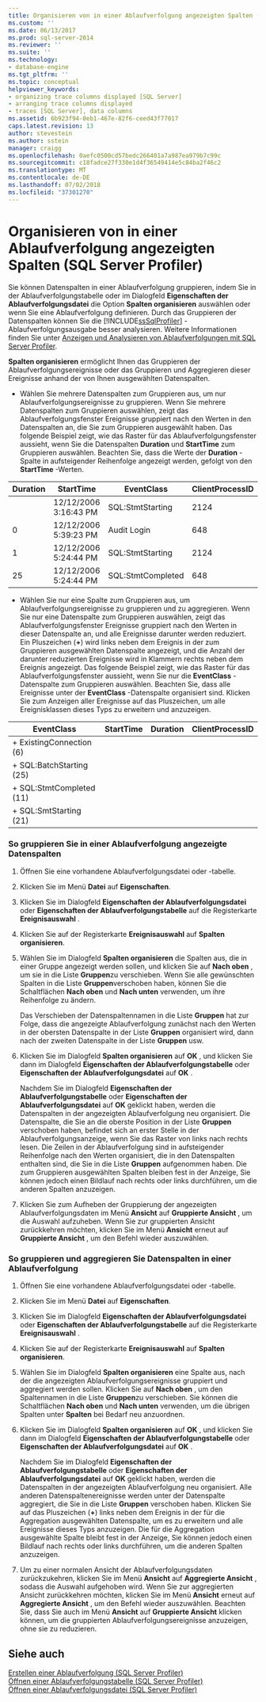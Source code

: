 ```yaml
---
title: Organisieren von in einer Ablaufverfolgung angezeigten Spalten (SQL Server Profiler) | Microsoft-Dokumentation
ms.custom: ''
ms.date: 06/13/2017
ms.prod: sql-server-2014
ms.reviewer: ''
ms.suite: ''
ms.technology:
- database-engine
ms.tgt_pltfrm: ''
ms.topic: conceptual
helpviewer_keywords:
- organizing trace columns displayed [SQL Server]
- arranging trace columns displayed
- traces [SQL Server], data columns
ms.assetid: 6b923f94-0eb1-467e-82f6-ceed43f77017
caps.latest.revision: 13
author: stevestein
ms.author: sstein
manager: craigg
ms.openlocfilehash: 0aefc0500cd57bedc266401a7a987ea979b7c99c
ms.sourcegitcommit: c18fadce27f330e1d4f36549414e5c84ba2f46c2
ms.translationtype: MT
ms.contentlocale: de-DE
ms.lasthandoff: 07/02/2018
ms.locfileid: "37301270"
---
```

# <a name="organize-columns-displayed-in-a-trace-sql-server-profiler"></a>Organisieren von in einer Ablaufverfolgung angezeigten Spalten (SQL Server Profiler)
  Sie können Datenspalten in einer Ablaufverfolgung gruppieren, indem Sie in der Ablaufverfolgungstabelle oder im Dialogfeld **Eigenschaften der Ablaufverfolgungsdatei** die Option **Spalten organisieren** auswählen oder wenn Sie eine Ablaufverfolgung definieren. Durch das Gruppieren der Datenspalten können Sie die [!INCLUDE[ssSqlProfiler](../../includes/sssqlprofiler-md.md)] -Ablaufverfolgungsausgabe besser analysieren. Weitere Informationen finden Sie unter [Anzeigen und Analysieren von Ablaufverfolgungen mit SQL Server Profiler](view-and-analyze-traces-with-sql-server-profiler.md).  
  
 **Spalten organisieren** ermöglicht Ihnen das Gruppieren der Ablaufverfolgungsereignisse oder das Gruppieren und Aggregieren dieser Ereignisse anhand der von Ihnen ausgewählten Datenspalten.  
  
-   Wählen Sie mehrere Datenspalten zum Gruppieren aus, um nur Ablaufverfolgungsereignisse zu gruppieren. Wenn Sie mehrere Datenspalten zum Gruppieren auswählen, zeigt das Ablaufverfolgungsfenster Ereignisse gruppiert nach den Werten in den Datenspalten an, die Sie zum Gruppieren ausgewählt haben. Das folgende Beispiel zeigt, wie das Raster für das Ablaufverfolgungsfenster aussieht, wenn Sie die Datenspalten **Duration** und **StartTime** zum Gruppieren auswählen. Beachten Sie, dass die Werte der **Duration** -Spalte in aufsteigender Reihenfolge angezeigt werden, gefolgt von den **StartTime** -Werten.  
  
|Duration|StartTime|EventClass|ClientProcessID|  
|--------------|---------------|----------------|---------------------|  
||12/12/2006 3:16:43 PM|SQL:StmtStarting|2124|  
|0|12/12/2006 5:39:23 PM|Audit Login|648|  
|1|12/12/2006 5:24:44 PM|SQL:StmtStarting|2124|  
|25|12/12/2006 5:24:44 PM|SQL:StmtCompleted|648|  
  
-   Wählen Sie nur eine Spalte zum Gruppieren aus, um Ablaufverfolgungsereignisse zu gruppieren und zu aggregieren. Wenn Sie nur eine Datenspalte zum Gruppieren auswählen, zeigt das Ablaufverfolgungsfenster Ereignisse gruppiert nach den Werten in dieser Datenspalte an, und alle Ereignisse darunter werden reduziert. Ein Pluszeichen (**+**) wird links neben dem Ereignis in der zum Gruppieren ausgewählten Datenspalte angezeigt, und die Anzahl der darunter reduzierten Ereignisse wird in Klammern rechts neben dem Ereignis angezeigt. Das folgende Beispiel zeigt, wie das Raster für das Ablaufverfolgungsfenster aussieht, wenn Sie nur die **EventClass** -Datenspalte zum Gruppieren auswählen. Beachten Sie, dass alle Ereignisse unter der **EventClass** -Datenspalte organisiert sind. Klicken Sie zum Anzeigen aller Ereignisse auf das Pluszeichen, um alle Ereignisklassen dieses Typs zu erweitern und anzuzeigen.  
  
|EventClass|StartTime|Duration|ClientProcessID|  
|----------------|---------------|--------------|---------------------|  
|+ ExistingConnection (6)||||  
|+ SQL:BatchStarting (25)||||  
|+ SQL:StmtCompleted (11)||||  
|+ SQL:SmtStarting (21)||||  
  
### <a name="to-group-data-columns-displayed-in-a-trace"></a>So gruppieren Sie in einer Ablaufverfolgung angezeigte Datenspalten  
  
1.  Öffnen Sie eine vorhandene Ablaufverfolgungsdatei oder -tabelle.  
  
2.  Klicken Sie im Menü **Datei** auf **Eigenschaften**.  
  
3.  Klicken Sie im Dialogfeld **Eigenschaften der Ablaufverfolgungsdatei** oder **Eigenschaften der Ablaufverfolgungstabelle** auf die Registerkarte **Ereignisauswahl** .  
  
4.  Klicken Sie auf der Registerkarte **Ereignisauswahl** auf **Spalten organisieren**.  
  
5.  Wählen Sie im Dialogfeld **Spalten organisieren** die Spalten aus, die in einer Gruppe angezeigt werden sollen, und klicken Sie auf **Nach oben** , um sie in die Liste **Gruppen**zu verschieben. Wenn Sie alle gewünschten Spalten in die Liste **Gruppen**verschoben haben, können Sie die Schaltflächen **Nach oben** und **Nach unten** verwenden, um ihre Reihenfolge zu ändern.  
  
     Das Verschieben der Datenspaltennamen in die Liste **Gruppen** hat zur Folge, dass die angezeigte Ablaufverfolgung zunächst nach den Werten in der obersten Datenspalte in der Liste **Gruppen** organisiert wird, dann nach der zweiten Datenspalte in der Liste **Gruppen** usw.  
  
6.  Klicken Sie im Dialogfeld **Spalten organisieren** auf **OK** , und klicken Sie dann im Dialogfeld **Eigenschaften der Ablaufverfolgungstabelle** oder **Eigenschaften der Ablaufverfolgungsdatei** auf **OK** .  
  
     Nachdem Sie im Dialogfeld **Eigenschaften der Ablaufverfolgungstabelle** oder **Eigenschaften der Ablaufverfolgungsdatei** auf **OK** geklickt haben, werden die Datenspalten in der angezeigten Ablaufverfolgung neu organisiert. Die Datenspalte, die Sie an die oberste Position in der Liste **Gruppen** verschoben haben, befindet sich an erster Stelle in der Ablaufverfolgungsanzeige, wenn Sie das Raster von links nach rechts lesen. Die Zeilen in der Ablaufverfolgung sind in aufsteigender Reihenfolge nach den Werten organisiert, die in den Datenspalten enthalten sind, die Sie in die Liste **Gruppen** aufgenommen haben. Die zum Gruppieren ausgewählten Spalten bleiben fest in der Anzeige, Sie können jedoch einen Bildlauf nach rechts oder links durchführen, um die anderen Spalten anzuzeigen.  
  
7.  Klicken Sie zum Aufheben der Gruppierung der angezeigten Ablaufverfolgungsdaten im Menü **Ansicht** auf **Gruppierte Ansicht** , um die Auswahl aufzuheben. Wenn Sie zur gruppierten Ansicht zurückkehren möchten, klicken Sie im Menü **Ansicht** erneut auf **Gruppierte Ansicht** , um den Befehl wieder auszuwählen.  
  
### <a name="to-group-and-aggregate-data-columns-in-a-trace"></a>So gruppieren und aggregieren Sie Datenspalten in einer Ablaufverfolgung  
  
1.  Öffnen Sie eine vorhandene Ablaufverfolgungsdatei oder -tabelle.  
  
2.  Klicken Sie im Menü **Datei** auf **Eigenschaften**.  
  
3.  Klicken Sie im Dialogfeld **Eigenschaften der Ablaufverfolgungsdatei** oder **Eigenschaften der Ablaufverfolgungstabelle** auf die Registerkarte **Ereignisauswahl** .  
  
4.  Klicken Sie auf der Registerkarte **Ereignisauswahl** auf **Spalten organisieren**.  
  
5.  Wählen Sie im Dialogfeld **Spalten organisieren** eine Spalte aus, nach der die angezeigten Ablaufverfolgungsereignisse gruppiert und aggregiert werden sollen. Klicken Sie auf **Nach oben** , um den Spaltennamen in die Liste **Gruppen**zu verschieben. Sie können die Schaltflächen **Nach oben** und **Nach unten** verwenden, um die übrigen Spalten unter **Spalten** bei Bedarf neu anzuordnen.  
  
6.  Klicken Sie im Dialogfeld **Spalten organisieren** auf **OK** , und klicken Sie dann im Dialogfeld **Eigenschaften der Ablaufverfolgungstabelle** oder **Eigenschaften der Ablaufverfolgungsdatei** auf **OK** .  
  
     Nachdem Sie im Dialogfeld **Eigenschaften der Ablaufverfolgungstabelle** oder **Eigenschaften der Ablaufverfolgungsdatei** auf **OK** geklickt haben, werden die Datenspalten in der angezeigten Ablaufverfolgung neu organisiert. Alle anderen Datenspaltenereignisse werden unter der Datenspalte aggregiert, die Sie in die Liste **Gruppen** verschoben haben. Klicken Sie auf das Pluszeichen (**+**) links neben dem Ereignis in der für die Aggregation ausgewählten Datenspalte, um es zu erweitern und alle Ereignisse dieses Typs anzuzeigen. Die für die Aggregation ausgewählte Spalte bleibt fest in der Anzeige, Sie können jedoch einen Bildlauf nach rechts oder links durchführen, um die anderen Spalten anzuzeigen.  
  
7.  Um zu einer normalen Ansicht der Ablaufverfolgungsdaten zurückzukehren, klicken Sie im Menü **Ansicht** auf **Aggregierte Ansicht** , sodass die Auswahl aufgehoben wird. Wenn Sie zur aggregierten Ansicht zurückkehren möchten, klicken Sie im Menü **Ansicht** erneut auf **Aggregierte Ansicht** , um den Befehl wieder auszuwählen. Beachten Sie, dass Sie auch im Menü **Ansicht** auf **Gruppierte Ansicht** klicken können, um die gruppierten Ablaufverfolgungsereignisse anzuzeigen, ohne sie zu reduzieren.  
  
## <a name="see-also"></a>Siehe auch  
 [Erstellen einer Ablaufverfolgung &#40;SQL Server Profiler&#41;](create-a-trace-sql-server-profiler.md)   
 [Öffnen einer Ablaufverfolgungstabelle &#40;SQL Server Profiler&#41;](open-a-trace-table-sql-server-profiler.md)   
 [Öffnen einer Ablaufverfolgungsdatei &#40;SQL Server Profiler&#41;](open-a-trace-file-sql-server-profiler.md)  
  
  
